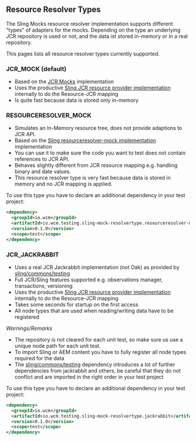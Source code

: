 ## Resource Resolver Types

The Sling Mocks resource resolver implementation supports different "types" of adapters for the mocks.
Depending on the type an underlying JCR repository is used or not, and the data ist stored in-memory or in a real 
repository.

This pages lists all resource resolver types currently supported.

### JCR_MOCK (default)

* Based on the [JCR Mocks][jcr-mock] implementation
* Uses the productive [Sling JCR resource provider implementation][jcr-resource] internally to do the Resource-JCR mapping
* Is quite fast because data is stored only in-memory

### RESOURCERESOLVER_MOCK 

* Simulates an In-Memory resource tree, does not provide adaptions to JCR API.
* Based on the [Sling resourceresolver-mock implementation][resourceresolver-mock] implementation
* You can use it to make sure the code you want to test does not contain references to JCR API.
* Behaves slightly different from JCR resource mapping e.g. handling binary and date values.
* This resource resolver type is very fast because data is stored in memory and no JCR mapping is applied.

To use this type you have to declare an additional dependency in your test project:

```xml
<dependency>
  <groupId>io.wcm</groupId>
  <artifactId>io.wcm.testing.sling-mock-resolvertype.resourceresolver-mock</artifactId>
  <version>0.1.0</version>
  <scope>test</scope>
</dependency>
```

### JCR_JACKRABBIT

* Uses a real JCR Jackrabbit implementation (not Oak) as provided by [sling/commons/testing][sling-comons-testing]
* Full JCR/Sling features supported e.g. observations manager, transactions, versioning
* Uses the productive [Sling JCR resource provider implementation][jcr-resource] internally to do the Resource-JCR mapping
* Takes some seconds for startup on the first access 
* All node types that are used when reading/writing data have to be registered

_Warnings/Remarks_

* The repository is not cleared for each unit test, so make sure us use a unique node path for each unit test.
* To import Sling or AEM content you have to fully register all node types required for the data
* The [sling/commons/testing][sling-comons-testing] dependency introduces a lot of further dependencies from
  jackrabbit and others, be careful that they do not conflict and are imported in the right order in your test project

To use this type you have to declare an additional dependency in your test project:

```xml
<dependency>
  <groupId>io.wcm</groupId>
  <artifactId>io.wcm.testing.sling-mock-resolvertype.jackrabbit</artifactId>
  <version>0.1.0</version>
  <scope>test</scope>
</dependency>
```


[jcr-mock]: http://wcm.io/testing/jcr-mock/
[jcr-resource]: http://svn.apache.org/repos/asf/sling/trunk/bundles/jcr/resource
[resourceresolver-mock]: http://svn.eu.apache.org/repos/asf/sling/trunk/testing/resourceresolver-moc
[sling-comons-testing]: http://svn.apache.org/repos/asf/sling/trunk/bundles/commons/testing
